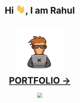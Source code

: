 <h1 align="center">Hi <img src="https://github.com/mr-rahul002/mr-rahul002/blob/main/hi.gif" width="30px">, I am Rahul </h1>

<h1 align="center">
  <a align="center" href ="#" target="_blank" >
  <img src="https://github.com/mr-rahul002/mr-rahul002/blob/main/coder.png" width="30%">
  <br>
  PORTFOLIO ->
  </a>
</h1>

<p align="center">
  <a href="https://leetcode.com/rahul_seth/" target="_blank"><img align="center" src="https://img.shields.io/badge/-LeetCode-000000?style=for-the-badge&logo=LeetCode&logoColor=#d16c06">
  
